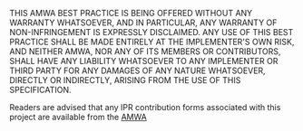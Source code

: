 THIS AMWA BEST PRACTICE IS BEING OFFERED WITHOUT ANY WARRANTY WHATSOEVER,
AND IN PARTICULAR, ANY WARRANTY OF NON-INFRINGEMENT IS EXPRESSLY DISCLAIMED.
ANY USE OF THIS BEST PRACTICE SHALL BE MADE ENTIRELY AT THE IMPLEMENTER'S
OWN RISK, AND NEITHER AMWA, NOR ANY OF ITS MEMBERS OR CONTRIBUTORS, SHALL
HAVE ANY LIABILITY WHATSOEVER TO ANY IMPLEMENTER OR THIRD PARTY FOR ANY
DAMAGES OF ANY NATURE WHATSOEVER, DIRECTLY OR INDIRECTLY, ARISING FROM THE
USE OF THIS SPECIFICATION.

Readers are advised that any IPR contribution forms associated with this
project are available from the [AMWA](http://amwa.tv/)
